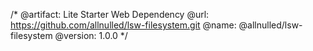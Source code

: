 /*
  @artifact:  Lite Starter Web Dependency
  @url:       https://github.com/allnulled/lsw-filesystem.git
  @name:      @allnulled/lsw-filesystem
  @version:   1.0.0
*/
